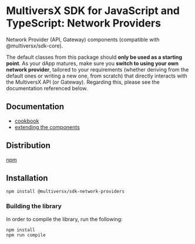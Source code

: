 # MultiversX SDK for JavaScript and TypeScript: Network Providers

Network Provider (API, Gateway) components (compatible with @multiversx/sdk-core).

The default classes from this package should **only be used as a starting point**. As your dApp matures, make sure you **switch to using your own network provider**, tailored to your requirements (whether deriving from the default ones or writing a new one, from scratch) that directly interacts with the MultiversX API (or Gateway). Regarding this, please see the documentation referenced below.

## Documentation

 - [cookbook](https://docs.multiversx.com/sdk-and-tools/sdk-js/sdk-js-cookbook-versions)
 - [extending the components](https://docs.multiversx.com/sdk-and-tools/sdk-js/extending-sdk-js)

## Distribution

[npm](https://www.npmjs.com/package/@multiversx/sdk-network-providers)

## Installation

```
npm install @multiversx/sdk-network-providers
```

### Building the library

In order to compile the library, run the following:

```
npm install
npm run compile
```

